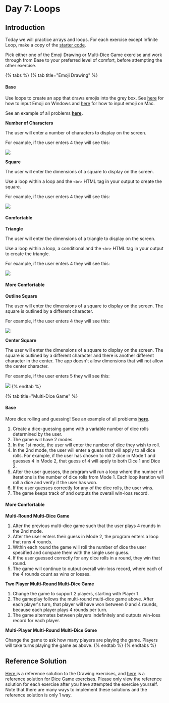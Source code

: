 # Day 7: Loops

## Introduction

Today we will practice arrays and loops. For each exercise except Infinite Loop, make a copy of the [starter code](https://github.com/rocketacademy/fundamentals-starter-code).

Pick either one of the Emoji Drawing or Multi-Dice Game exercise and work through from Base to your preferred level of comfort, before attempting the other exercise.

{% tabs %}
{% tab title="Emoji Drawing" %}
#### Base

Use loops to create an app that draws emojis into the grey box. See [here](https://support.microsoft.com/en-us/windows/windows-10-keyboard-tips-and-tricks-588e0b72-0fff-6d3f-aeee-6e5116097942) for how to input Emoji on Windows and [here](https://support.apple.com/en-sg/guide/mac-help/mchlp1560/mac) for how to input emoji on Mac.

See an example of all problems [**here**](https://rocketacademy.github.io/fundamentals-starter-code/day5/drawingemoji/index.html)**.**

**Number of Characters**

The user will enter a number of characters to display on the screen.

For example, if the user enters 4 they will see this:

![](<../.gitbook/assets/Screen Shot 2020-08-26 at 12.35.32 AM (1).png>)

**Square**

The user will enter the dimensions of a square to display on the screen.

Use a loop within a loop and the `<br>` HTML tag in your output to create the square.

For example, if the user enters 4 they will see this:

![](<../.gitbook/assets/Screen Shot 2020-08-26 at 12.35.12 AM.png>)

#### Comfortable

**Triangle**

The user will enter the dimensions of a triangle to display on the screen.‌

Use a loop within a loop, a conditional and the `<br>` HTML tag in your output to create the triangle.

For example, if the user enters 4 they will see this:

![](<../.gitbook/assets/Screen Shot 2020-08-26 at 12.37.35 AM.png>)

#### More Comfortable

**Outline Square**

The user will enter the dimensions of a square to display on the screen. The square is outlined by a different character.

For example, if the user enters 4 they will see this:

![](<../.gitbook/assets/Screen Shot 2020-08-26 at 12.54.56 AM.png>)

**Center Square**

The user will enter the dimensions of a square to display on the screen. The square is outlined by a different character and there is another different character in the center. The app doesn't allow dimensions that will not allow the center character.

For example, if the user enters 5 they will see this:

![](<../.gitbook/assets/Screen Shot 2020-08-26 at 12.58.34 AM.png>)
{% endtab %}

{% tab title="Multi-Dice Game" %}
#### Base

More dice rolling and guessing! See an example of all problems [**here**](https://rocketacademy.github.io/fundamentals-starter-code/day5/dicegame/index.html).

1. Create a dice-guessing game with a variable number of dice rolls determined by the user.
2. The game will have 2 modes.
3. In the 1st mode, the user will enter the number of dice they wish to roll.
4. In the 2nd mode, the user will enter a guess that will apply to all dice rolls. For example, if the user has chosen to roll 2 dice in Mode 1 and guesses 4 in Mode 2, that guess of 4 will apply to both Dice 1 and Dice 2.
5. After the user guesses, the program will run a loop where the number of iterations is the number of dice rolls from Mode 1. Each loop iteration will roll a dice and verify if the user has won.
6. If the user guesses correctly for any of the dice rolls, the user wins.
7. The game keeps track of and outputs the overall win-loss record.

#### More Comfortable

**Multi-Round Multi-Dice Game**

1. Alter the previous multi-dice game such that the user plays 4 rounds in the 2nd mode.
2. After the user enters their guess in Mode 2, the program enters a loop that runs 4 rounds.
3. Within each round the game will roll the number of dice the user specified and compare them with the single user guess.
4. If the user guessed correctly for any dice rolls in a round, they win that round.
5. The game will continue to output overall win-loss record, where each of the 4 rounds count as wins or losses.

**Two Player Multi-Round Multi-Dice Game**

1. Change the game to support 2 players, starting with Player 1.
2. The gameplay follows the multi-round multi-dice game above. After each player's turn, that player will have won between 0 and 4 rounds, because each player plays 4 rounds per turn.
3. The game alternates between players indefinitely and outputs win-loss record for each player.

**Multi-Player Multi-Round Multi-Dice Game**

Change the game to ask how many players are playing the game. Players will take turns playing the game as above.
{% endtab %}
{% endtabs %}

## Reference Solution

[Here ](https://github.com/rocketacademy/basics-drawing/pull/9/files)is a reference solution to the Drawing exercises, and [here](https://github.com/rocketacademy/fundamentals-starter-code/blob/day6/script.js) is a reference solution for Dice Game exercises. Please only view the reference solution for each exercise after you have attempted the exercise yourself. Note that there are many ways to implement these solutions and the reference solution is only 1 way.
